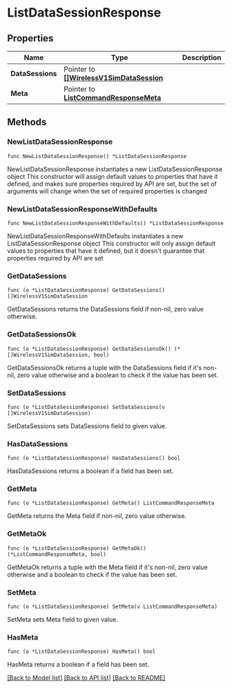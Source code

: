 # ListDataSessionResponse

## Properties

Name | Type | Description
------------ | ------------- | -------------
**DataSessions** | Pointer to [**[]WirelessV1SimDataSession**](WirelessV1SimDataSession.md) |  | [optional] 
**Meta** | Pointer to [**ListCommandResponseMeta**](ListCommandResponse_meta.md) |  | [optional] 

## Methods

### NewListDataSessionResponse

`func NewListDataSessionResponse() *ListDataSessionResponse`

NewListDataSessionResponse instantiates a new ListDataSessionResponse object
This constructor will assign default values to properties that have it defined,
and makes sure properties required by API are set, but the set of arguments
will change when the set of required properties is changed

### NewListDataSessionResponseWithDefaults

`func NewListDataSessionResponseWithDefaults() *ListDataSessionResponse`

NewListDataSessionResponseWithDefaults instantiates a new ListDataSessionResponse object
This constructor will only assign default values to properties that have it defined,
but it doesn't guarantee that properties required by API are set

### GetDataSessions

`func (o *ListDataSessionResponse) GetDataSessions() []WirelessV1SimDataSession`

GetDataSessions returns the DataSessions field if non-nil, zero value otherwise.

### GetDataSessionsOk

`func (o *ListDataSessionResponse) GetDataSessionsOk() (*[]WirelessV1SimDataSession, bool)`

GetDataSessionsOk returns a tuple with the DataSessions field if it's non-nil, zero value otherwise
and a boolean to check if the value has been set.

### SetDataSessions

`func (o *ListDataSessionResponse) SetDataSessions(v []WirelessV1SimDataSession)`

SetDataSessions sets DataSessions field to given value.

### HasDataSessions

`func (o *ListDataSessionResponse) HasDataSessions() bool`

HasDataSessions returns a boolean if a field has been set.

### GetMeta

`func (o *ListDataSessionResponse) GetMeta() ListCommandResponseMeta`

GetMeta returns the Meta field if non-nil, zero value otherwise.

### GetMetaOk

`func (o *ListDataSessionResponse) GetMetaOk() (*ListCommandResponseMeta, bool)`

GetMetaOk returns a tuple with the Meta field if it's non-nil, zero value otherwise
and a boolean to check if the value has been set.

### SetMeta

`func (o *ListDataSessionResponse) SetMeta(v ListCommandResponseMeta)`

SetMeta sets Meta field to given value.

### HasMeta

`func (o *ListDataSessionResponse) HasMeta() bool`

HasMeta returns a boolean if a field has been set.


[[Back to Model list]](../README.md#documentation-for-models) [[Back to API list]](../README.md#documentation-for-api-endpoints) [[Back to README]](../README.md)


